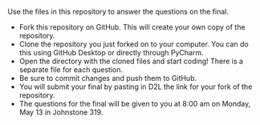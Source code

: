 Use the files in this repository to answer the questions on the final.

* Fork this repository on GitHub. This will create your own copy of the repository.
* Clone the repository you just forked on to your computer. You can do this using GitHub Desktop or directly through PyCharm.
* Open the directory with the cloned files and start coding! There is a separate file for each question.
* Be sure to commit changes and push them to GitHub.
* You will submit your final by pasting in D2L the link for your fork of the repository.
* The questions for the final will be given to you at 8:00 am on Monday, May 13 in Johnstone 319.